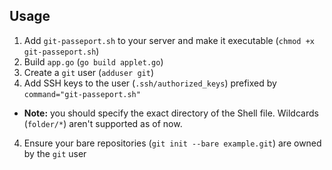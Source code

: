 ## Usage
1. Add `git-passeport.sh` to your server and make it executable (`chmod +x git-passeport.sh`)
2. Build `app.go` (`go build applet.go`)
3. Create a `git` user (`adduser git`)
4. Add SSH keys to the user (`.ssh/authorized_keys`) prefixed by `command="git-passeport.sh"`
  - **Note:** you should specify the exact directory of the Shell file. Wildcards (`folder/*`) aren't supported as of now.
4. Ensure your bare repositories (`git init --bare example.git`) are owned by the `git` user
